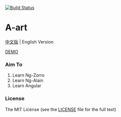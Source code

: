 [![Build Status](https://travis-ci.org/caifx/a-art.svg?branch=source)](https://travis-ci.org/caifx/a-art)

# A-art

[中文版](README.md) | English Version

[DEMO](https://caifx.github.io/a-art/#/dashboard)



### Aim To

1. Learn Ng-Zorro
2. Learn Ng-Alain
3. Learn Angular



### License

The MIT License (see the [LICENSE](LICENSE) file for the full text)
